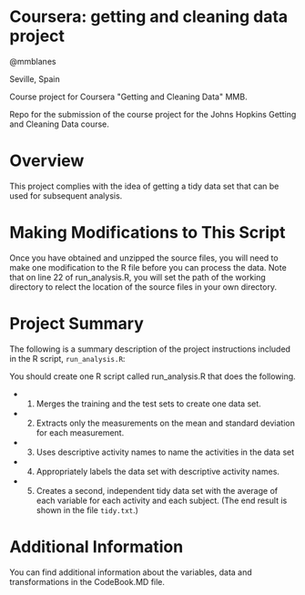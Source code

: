 
# Coursera: getting and cleaning data project
@mmblanes

Seville, Spain

Course project for Coursera "Getting and Cleaning Data" MMB.

Repo for the submission of the course project for the Johns Hopkins Getting and Cleaning Data course.


# Overview

This project complies with the idea of getting a tidy data set that can be used for subsequent analysis.

# Making Modifications to This Script

Once you have obtained and unzipped the source files, you will need to make one modification to the R file before you can process the data. Note that on line 22 of run_analysis.R, you will set the path of the working directory to relect the location of the source files in your own directory.

# Project Summary

The following is a summary description of the project instructions included in the R script, `run_analysis.R`:

You should create one R script called run_analysis.R that does the following.
* 1. Merges the training and the test sets to create one data set.
* 2. Extracts only the measurements on the mean and standard deviation for each measurement.
* 3. Uses descriptive activity names to name the activities in the data set 
* 4. Appropriately labels the data set with descriptive activity names. 
* 5. Creates a second, independent tidy data set with the average of each variable for each activity and each subject.
      (The end result is shown in the file `tidy.txt`.)



# Additional Information

You can find additional information about the variables, data and transformations in the CodeBook.MD file.
